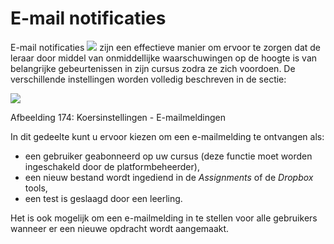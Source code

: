 # E-mail notificaties

E-mail notificaties ![](../../.gitbook/assets/graphics324%20%283%29.png) zijn een effectieve manier om ervoor te zorgen dat de leraar door middel van onmiddellijke waarschuwingen op de hoogte is van belangrijke gebeurtenissen in zijn cursus zodra ze zich voordoen. De verschillende instellingen worden volledig beschreven in de sectie:

![](../../.gitbook/assets/images243%20%283%29.png)

Afbeelding 174: Koersinstellingen - E-mailmeldingen

In dit gedeelte kunt u ervoor kiezen om een e-mailmelding te ontvangen als:

* een gebruiker geabonneerd op uw cursus \(deze functie moet worden ingeschakeld door de platformbeheerder\),
* een nieuw bestand wordt ingediend in de _Assignments_ of de _Dropbox_ tools,
* een test is geslaagd door een leerling.

Het is ook mogelijk om een e-mailmelding in te stellen voor alle gebruikers wanneer er een nieuwe opdracht wordt aangemaakt.
